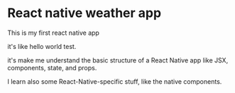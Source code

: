 # React native weather app
This is my first react native app

it's like hello world test.

it's make me understand the basic structure of a React Native app like JSX, components, state, and props.

I learn also some React-Native-specific stuff, like the native components.
